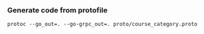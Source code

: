 ### Generate code from protofile

```shell
protoc --go_out=. --go-grpc_out=. proto/course_category.proto
```